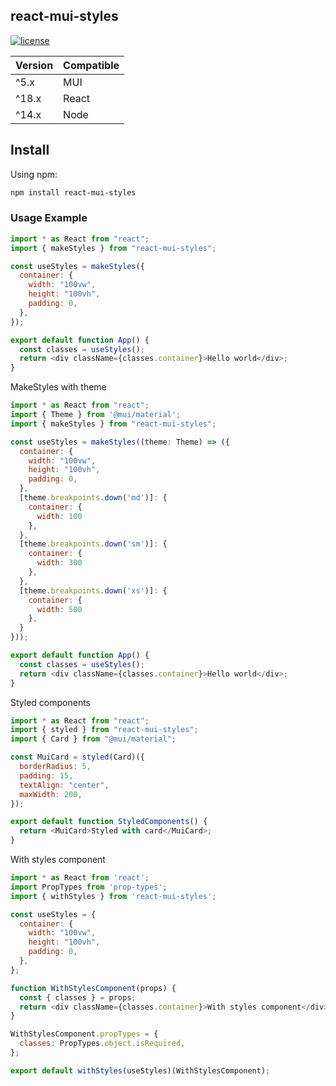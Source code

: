 ## react-mui-styles 

[![license](https://img.shields.io/github/license/mashape/apistatus.svg)](https://opensource.org/licenses/MIT)

| Version | Compatible |
|--------------------------|-------------------------------|
| ^5.x  | MUI   |
| ^18.x | React |
| ^14.x | Node  |

## Install

Using npm:

```sh
npm install react-mui-styles
```

### Usage Example

```javascript
import * as React from "react";
import { makeStyles } from "react-mui-styles";

const useStyles = makeStyles({
  container: {
    width: "100vw",
    height: "100vh",
    padding: 0,
  },
});

export default function App() {
  const classes = useStyles();
  return <div className={classes.container}>Hello world</div>;
}
```
MakeStyles with theme

```javascript
import * as React from "react";
import { Theme } from '@mui/material';
import { makeStyles } from "react-mui-styles";

const useStyles = makeStyles((theme: Theme) => ({
  container: {
    width: "100vw",
    height: "100vh",
    padding: 0,
  },
  [theme.breakpoints.down('md')]: {
    container: {
      width: 100
    },
  },
  [theme.breakpoints.down('sm')]: {
    container: {
      width: 300
    },
  },
  [theme.breakpoints.down('xs')]: {
    container: {
      width: 500
    },
  }
}));

export default function App() {
  const classes = useStyles();
  return <div className={classes.container}>Hello world</div>;
}
```

Styled components

```javascript
import * as React from "react";
import { styled } from "react-mui-styles";
import { Card } from "@mui/material";

const MuiCard = styled(Card)({
  borderRadius: 5,
  padding: 15,
  textAlign: "center",
  maxWidth: 200,
});

export default function StyledComponents() {
  return <MuiCard>Styled with card</MuiCard>;
}
```

With styles component

```javascript
import * as React from 'react';
import PropTypes from 'prop-types';
import { withStyles } from 'react-mui-styles';

const useStyles = {
  container: {
    width: "100vw",
    height: "100vh",
    padding: 0,
  },
};

function WithStylesComponent(props) {
  const { classes } = props;
  return <div className={classes.container}>With styles component</div>;
}

WithStylesComponent.propTypes = {
  classes: PropTypes.object.isRequired,
};

export default withStyles(useStyles)(WithStylesComponent);
```

